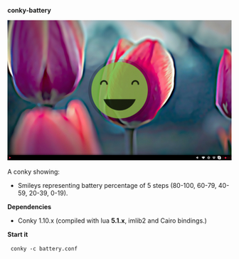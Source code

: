 <b>conky-battery</b>

![alt tag](https://raw.githubusercontent.com/xexpanderx/conky-battery/master/animation.gif)

A conky showing:
- Smileys representing battery percentage of 5 steps (80-100, 60-79, 40-59, 20-39, 0-19).

<b>Dependencies</b>

- Conky 1.10.x (compiled with lua **5.1.x**, imlib2 and Cairo bindings.)

<b>Start it</b>

<code> conky -c battery.conf </code>
